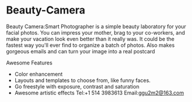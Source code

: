 # Beauty-Camera
Beauty Camera:Smart Photographer is a simple beauty laboratory for your facial photos. You can impress your mother, brag to your co-workers, and make your vacation look even better than it really was.
It could be the fastest way you'll ever find to organize a batch of photos. Also makes gorgeous emails and can turn your image into a real postcard

Awesome Features
* Color enhancement
* Layouts and templates to choose from, like funny faces.
* Go freestyle with exposure, contrast and saturation
* Awesome artistic effects
Tel:+1 514 3983613
Email:ggu2m2@163.com
